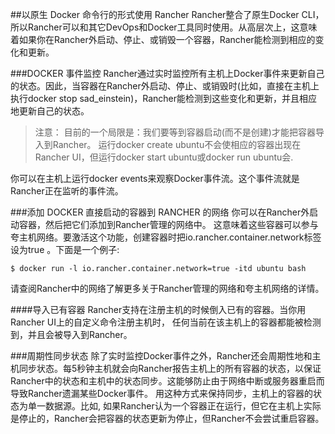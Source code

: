 ##以原生 Docker 命令行的形式使用 Rancher
Rancher整合了原生Docker CLI，所以Rancher可以和其它DevOps和Docker工具同时使用。从高层次上，这意味着如果你在Rancher外启动、停止、或销毁一个容器，Rancher能检测到相应的变化和更新。

###DOCKER 事件监控
Rancher通过实时监控所有主机上Docker事件来更新自己的状态。因此，当容器在Rancher外启动、停止、或销毁时(比如，直接在主机上执行docker stop sad_einstein)，Rancher能检测到这些变化和更新，并且相应地更新自己的状态。

> 注意：
目前的一个局限是：我们要等到容器启动(而不是创建)才能把容器导入到Rancher。 运行docker create ubuntu不会使相应的容器出现在Rancher UI，但运行docker start ubuntu或docker run ubuntu会.

你可以在主机上运行docker events来观察Docker事件流。这个事件流就是Rancher正在监听的事件流。

###添加 DOCKER 直接启动的容器到 RANCHER 的网络
你可以在Rancher外启动容器，然后把它们添加到Rancher管理的网络中。 这意味着这些容器可以参与夸主机网络。要激活这个功能，创建容器时把io.rancher.container.network标签设为true 。下面是一个例子:

```
$ docker run -l io.rancher.container.network=true -itd ubuntu bash
```

请查阅Rancher中的网络了解更多关于Rancher管理的网络和夸主机网络的详情。

####导入已有容器
Rancher支持在注册主机的时候倒入已有的容器。当你用Rancher UI上的自定义命令注册主机时， 任何当前在该主机上的容器都能被检测到，并且会被导入到Rancher。

###周期性同步状态
除了实时监控Docker事件之外，Rancher还会周期性地和主机同步状态。每5秒钟主机就会向Rancher报告主机上的所有容器的状态，以保证Rancher中的状态和主机中的状态同步。这能够防止由于网络中断或服务器重启而导致Rancher遗漏某些Docker事件。 用这种方式来保持同步，主机上的容器的状态为单一数据源。比如, 如果Rancher认为一个容器正在运行，但它在主机上实际是停止的，Rancher会把容器的状态更新为停止，但Rancher不会尝试重启容器。